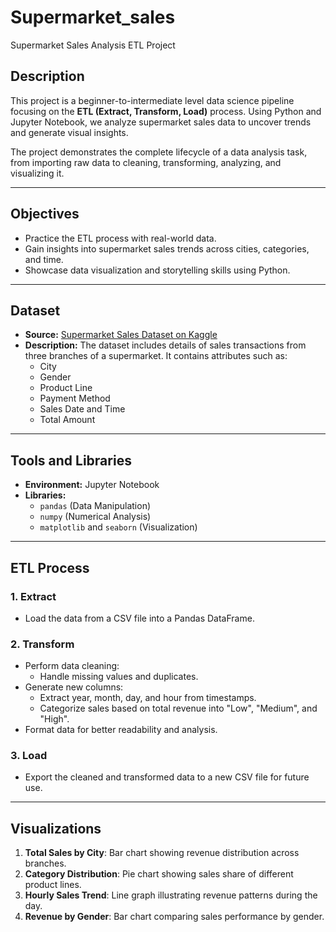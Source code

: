 # Supermarket_sales
Supermarket Sales Analysis ETL Project

## Description

This project is a beginner-to-intermediate level data science pipeline focusing on the **ETL (Extract, Transform, Load)** process. Using Python and Jupyter Notebook, we analyze supermarket sales data to uncover trends and generate visual insights. 

The project demonstrates the complete lifecycle of a data analysis task, from importing raw data to cleaning, transforming, analyzing, and visualizing it.

---

## Objectives

- Practice the ETL process with real-world data.
- Gain insights into supermarket sales trends across cities, categories, and time.
- Showcase data visualization and storytelling skills using Python.

---

## Dataset

- **Source:** [Supermarket Sales Dataset on Kaggle](https://www.kaggle.com/datasets/aungpyaeap/supermarket-sales)
- **Description:** The dataset includes details of sales transactions from three branches of a supermarket. It contains attributes such as:
  - City
  - Gender
  - Product Line
  - Payment Method
  - Sales Date and Time
  - Total Amount

---

## Tools and Libraries

- **Environment:** Jupyter Notebook
- **Libraries:**
  - `pandas` (Data Manipulation)
  - `numpy` (Numerical Analysis)
  - `matplotlib` and `seaborn` (Visualization)

---

## ETL Process

### 1. **Extract**
- Load the data from a CSV file into a Pandas DataFrame.

### 2. **Transform**
- Perform data cleaning:
  - Handle missing values and duplicates.
- Generate new columns:
  - Extract year, month, day, and hour from timestamps.
  - Categorize sales based on total revenue into "Low", "Medium", and "High".
- Format data for better readability and analysis.

### 3. **Load**
- Export the cleaned and transformed data to a new CSV file for future use.

---

## Visualizations

1. **Total Sales by City**: Bar chart showing revenue distribution across branches.
2. **Category Distribution**: Pie chart showing sales share of different product lines.
3. **Hourly Sales Trend**: Line graph illustrating revenue patterns during the day.
4. **Revenue by Gender**: Bar chart comparing sales performance by gender.


